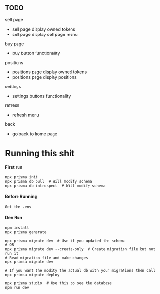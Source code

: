 ## TODO

sell page

- sell page display owned tokens
- sell page display sell page menu

buy page

- buy button functionality

positions

- positions page display owned tokens
- positions page display positions

settings

- settings buttons functionality

refresh

- refresh menu

back

- go back to home page


# Running this shit

#### First run
    npx prisma init
    npx prisma db pull  # Will modify schema
    npx prisma db introspect  # Will modify schema

#### Before Running

    Get the .env

#### Dev Run

    npm install
    npx prisma generate

    npx prisma migrate dev  # Use if you updated the schema
    # OR
    npx prisma migrate dev --create-only  # Create migration file but not run it
    # Read migration file and make changes
    npx primsa migrate dev

    # If you want the modity the actual db with your migrations then call
    npx primsa migrate deploy

    npx prisma studio  # Use this to see the database
    npm run dev


